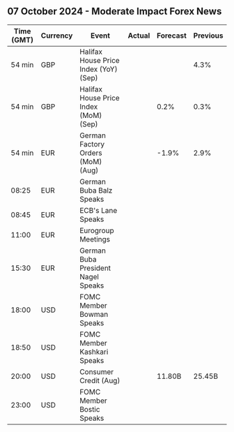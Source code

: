 ## 07 October 2024 - Moderate Impact Forex News

| Time (GMT) | Currency | Event | Actual | Forecast | Previous |
|------|----------|-------|--------|----------|----------|
| 54 min | GBP | Halifax House Price Index (YoY) (Sep) |  |  | 4.3% |
| 54 min | GBP | Halifax House Price Index (MoM) (Sep) |  | 0.2% | 0.3% |
| 54 min | EUR | German Factory Orders (MoM) (Aug) |  | -1.9% | 2.9% |
| 08:25 | EUR | German Buba Balz Speaks |  |  |  |
| 08:45 | EUR | ECB's Lane Speaks |  |  |  |
| 11:00 | EUR | Eurogroup Meetings |  |  |  |
| 15:30 | EUR | German Buba President Nagel Speaks |  |  |  |
| 18:00 | USD | FOMC Member Bowman Speaks |  |  |  |
| 18:50 | USD | FOMC Member Kashkari Speaks |  |  |  |
| 20:00 | USD | Consumer Credit (Aug) |  | 11.80B | 25.45B |
| 23:00 | USD | FOMC Member Bostic Speaks |  |  |  |

